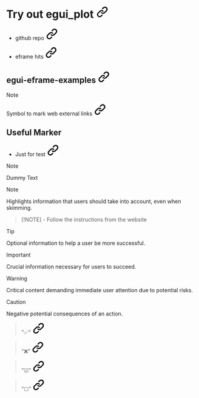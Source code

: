 # Try out egui_plot [![alt text][1]](https://crates.io/crates/egui_plot)
<!-- kep the format -->
- github repo [![alt text][1]](https://github.com/emilk/egui_plot)

- eframe hits [![alt text][1]](https://github.com/Code-ish/egui-eframe-examples/tree/master/eframe)
<!-- keep the format -->
## egui-eframe-examples [![alt text][1]](https://github.com/Code-ish/egui-eframe-examples/tree/master)
<!-- keep the format -->
>[!NOTE]
>Symbol to mark web external links [![alt text][1]](./README.md)
<!-- keep the format -->
## Useful Marker
<!-- keep the format -->
- Just for test [![alt text][1]](https://github.com/orgs/community/discussions/16925)
<!-- -->
> [!NOTE]
> Dummy Text
<!-- -->
> [!NOTE]  
> Highlights information that users should take into account, even when skimming.
<!-- keep the format -->
> [!NOTE] - Follow the instructions from the website
<!-- keep the format -->
> [!TIP]
> Optional information to help a user be more successful.
<!-- keep the format -->
> [!IMPORTANT]  
> Crucial information necessary for users to succeed.
<!-- keep the format -->
> [!WARNING]  
> Critical content demanding immediate user attention due to potential risks.
<!-- keep the format -->
> [!CAUTION]
> Negative potential consequences of an action.
<!-- keep the format -->
> "✅" [![alt text][1]](https://www.symbolcopy.com/check-mark-symbol.html)
<!-- keep the format -->
> "❌" [![alt text][1]](https://www.symbolcopy.com/check-mark-symbol.html)
<!-- keep the format -->
> "☑" [![alt text][1]](https://www.symbolcopy.com/check-mark-symbol.html)
<!-- keep the format -->
> "☐" [![alt text][1]](https://www.symbolcopy.com/check-mark-symbol.html)
<!-- keep the format -->
<!-- make folder and download the link sign vai curl -->
<!-- mkdir -p img && curl --create-dirs --output-dir img -O  "https://raw.githubusercontent.com/MathiasStadler/link_symbol_svg/refs/heads/main/link_symbol.svg"-->
<!-- Link sign - Don't Found a better way :-( - You know a better method? - send me a email -->
[1]: ./img/link_symbol.svg
<!-- keep the format -->